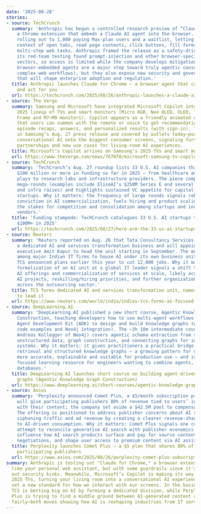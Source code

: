 ```yaml
---
date: '2025-08-28'
stories:
- source: TechCrunch
  summary: 'Anthropic has begun a controlled research preview of “Claude for Chrome,”
    a Chrome extension that embeds a Claude AI agent into the browser. The pilot is
    rolling out to 1,000 paying Max-plan users and a waitlist, letting Claude keep
    context of open tabs, read page contents, click buttons, fill forms and perform
    multi-step web tasks. Anthropic framed the release as a safety-driven experiment:
    its red-team testing found prompt-injection and other browser-specific attack
    vectors, so access is limited while the company develops mitigations. Why it matters:
    browser-embedded agents are a major step toward truly agentic consumer AI (automating
    complex web workflows), but they also expose new security and governance challenges
    that will shape enterprise adoption and regulation.'
  title: Anthropic launches Claude for Chrome — a browser agent that can see pages
    and act for you
  url: https://techcrunch.com/2025/08/26/anthropic-launches-a-claude-ai-agent-that-lives-in-chrome/
- source: The Verge
  summary: Samsung and Microsoft have integrated Microsoft Copilot into Samsung’s
    2025 lineup of TVs and smart monitors (Micro RGB, Neo QLED, OLED, The Frame Pro/The
    Frame and M7–M9 monitors). Copilot appears as a friendly animated on-screen assistant
    that users can summon with the remote or voice to get recommendations, spoiler-free
    episode recaps, answers, and personalized results (with sign-in). The rollout—announced
    in Samsung’s Aug. 27 press release and covered by outlets today—pushes advanced
    conversational AI onto the biggest consumer screens, signaling further platform-level
    partnerships and new use cases for living-room AI experiences.
  title: Microsoft’s Copilot arrives on Samsung’s 2025 TVs and smart monitors
  url: https://www.theverge.com/news/767078/microsoft-samsung-tv-copilot-ai-assistant-launch
- source: TechCrunch
  summary: 'TechCrunch’s Aug. 27 roundup lists 33 U.S. AI companies that have cleared
    $100 million or more in funding so far in 2025 — from healthcare and infrastructure
    plays to research labs and infrastructure providers. The piece compiles recent
    mega‑rounds (examples include EliseAI’s $250M Series E and several research‑lab
    and infra raises) and highlights sustained VC appetite for capital‑intensive AI
    startups. Why it matters: the frequency of large rounds signals robust investor
    conviction in AI commercialization, fuels hiring and product scaling, and raises
    the stakes for competition and consolidation among startups and incumbent cloud/AI
    vendors.'
  title: 'Funding stampede: TechCrunch catalogues 33 U.S. AI startups that raised
    $100M+ in 2025'
  url: https://techcrunch.com/2025/08/27/here-are-the-33-us-ai-startups-that-have-raised-100m-or-more-in-2025/
- source: Reuters
  summary: 'Reuters reported on Aug. 26 that Tata Consultancy Services (TCS) has created
    a dedicated AI and services transformation business and will appoint longtime
    executive Amit Kapur to head the unit starting in September. The move — the first
    among major Indian IT firms to house AI under its own business unit — comes after
    TCS announced plans earlier this year to cut 12,000 jobs. Why it matters: the
    formalization of an AI unit at a global IT leader signals a shift toward packaged
    AI offerings and commercialization of services at scale, likely accelerating client
    AI projects, reskilling/hiring priorities, and further organizational restructurings
    across the outsourcing sector.'
  title: TCS forms dedicated AI and services transformation unit, names Amit Kapur
    to lead it
  url: https://www.reuters.com/world/india/indias-tcs-forms-ai-focused-unit-names-insider-kapur-head-company-memo-shows-2025-08-26/
- source: DeepLearning.AI
  summary: 'DeepLearning.AI published a new short course, Agentic Knowledge Graph
    Construction, teaching developers how to use multi-agent workflows and Google’s
    Agent Development Kit (ADK) to design and build knowledge graphs (with hands-on
    code examples and Neo4j integration). The ~3h 18m intermediate course (instructor:
    Andreas Kollegger of Neo4j) covers agentic schema extraction from structured and
    unstructured data, graph construction, and connecting graphs for improved retrieval
    systems. Why it matters: it gives practitioners a practical bridge between RAG-style
    retrieval and structured knowledge graphs — a growing pattern for making LLM outputs
    more accurate, explainable and suitable for production use — and is a timely,
    focused learning resource for engineers wanting to combine agents, RAG, and graph
    databases.'
  title: DeepLearning.AI launches short course on building agent-driven knowledge
    graphs (Agentic Knowledge Graph Construction)
  url: https://www.deeplearning.ai/short-courses/agentic-knowledge-graph-construction/
- source: Axios
  summary: 'Perplexity announced Comet Plus, a $5/month subscription product that
    will give participating publishers 80% of revenue tied to users’ interactions
    with their content; the company set aside a $42.5M pool to compensate early partners.
    The offering is positioned to address publisher concerns about AI summarizers
    siphoning traffic and ad revenue by creating a clearer revenue-share model tied
    to AI-driven consumption. Why it matters: Comet Plus signals one concrete business-model
    attempt to reconcile generative AI search with publisher economics — it could
    influence how AI search products surface and pay for source content, affect publisher
    negotiations, and shape user access to premium content via AI assistants.'
  title: Perplexity launches Comet Plus — a $5 plan that shares 80% of revenue with
    participating publishers
  url: https://www.axios.com/2025/08/26/perplexity-comet-plus-subscription
summary: Anthropic is testing out "Claude for Chrome," a browser extension that acts
  like your personal web assistant, but with some guardrails since it's still figuring
  out security kinks. Meanwhile, Microsoft’s Copilot is making its way to Samsung's
  2025 TVs, turning your living room into a conversational AI experience, which could
  set a new standard for how we interact with our screens. In the business world,
  TCS is betting big on AI by forming a dedicated division, while Perplexity’s Comet
  Plus is trying to find a middle ground between AI-generated content and paying publishers
  fairly—both moves showing how AI is reshaping industries from IT services to media.
---
```


<!-- Generated with AI web search 2025-08-28 13:15 UTC -->
